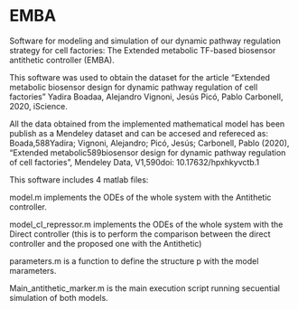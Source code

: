 # EMBA
Software for modeling and simulation of our dynamic pathway regulation strategy for cell factories: The Extended metabolic TF-based biosensor antithetic controller (EMBA).

This software was used to obtain the dataset for the article “Extended metabolic biosensor design for dynamic pathway regulation of cell factories” Yadira Boadaa, Alejandro Vignoni, Jesús Picó, Pablo Carbonell, 2020, iScience.

All the data obtained from the implemented mathematical model has been publish as a Mendeley dataset and can be accesed and refereced as: Boada,588Yadira; Vignoni, Alejandro; Picó, Jesús; Carbonell, Pablo (2020), “Extended metabolic589biosensor design for dynamic pathway regulation of cell factories”, Mendeley Data, V1,590doi: 10.17632/hpxhkyvctb.1

This software includes 4 matlab files:

model.m implements the ODEs of the whole system with the Antithetic controller.

model_cI_repressor.m implements the ODEs of the whole system with the Direct controller (this is to perform the comparison between the direct controller and the proposed one with the Antithetic)

parameters.m is a function to define the structure p with the model marameters.

Main_antithetic_marker.m is the main execution script running secuential simulation of both models.

